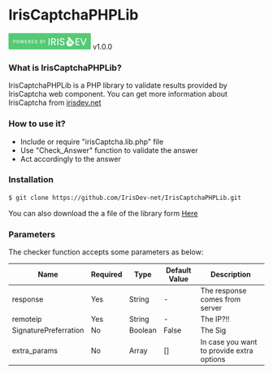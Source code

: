 # IrisCaptchaPHPLib
[![IrisDev](https://github.com/rahmaniali-ir/rahmaniali.ir/blob/master/irisdev.png?raw=true)][iris]
v1.0.0

### What is IrisCaptchaPHPLib?
IrisCaptchaPHPLib is a PHP library to validate results provided by IrisCaptcha web component.
You can get more information about IrisCaptcha from [irisdev.net][iris]

### How to use it?
  - Include or require "irisCaptcha.lib.php" file
  - Use "Check_Answer" function to validate the answer
  - Act accordingly to the answer

### Installation

```sh
$ git clone https://github.com/IrisDev-net/IrisCaptchaPHPLib.git
```

You can also download the a file of the library form [Here][zip]

### Parameters
The checker function accepts some parameters as below:

| Name | Required | Type | Default Value | Description |
| ---- | -------- | ---- | ------------- | ----------- |
| response | Yes | String | - | The response comes from server |
| remoteip | Yes | String | - | The IP?!! |
| SignaturePreferration | No | Boolean | False | The Sig |
| extra_params | No | Array | [] | In case you want to provide extra options |

   [iris]: <http://irisdev.net/>
   [zip]: <https://github.com/IrisDev-net/IrisCaptchaPHPLib/archive/main.zip>
